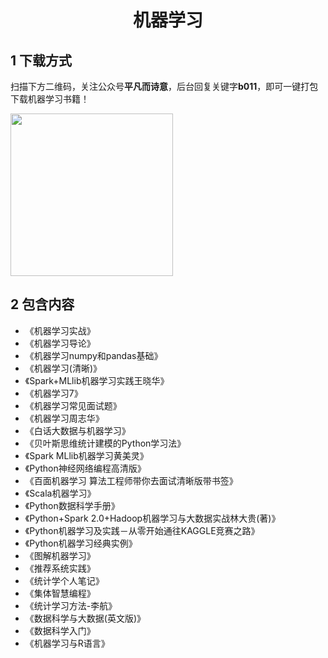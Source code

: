 <h1 align="center">机器学习</h1>

## 1 下载方式

扫描下方二维码，关注公众号**平凡而诗意**，后台回复关键字**b011**，即可一键打包下载机器学习书籍！

<img src="https://s1.ax1x.com/2022/07/10/jsCAdH.jpg" width="260" height="260" align=center></img>

## 2 包含内容

- 《机器学习实战》
- 《机器学习导论》
- 《机器学习numpy和pandas基础》
- 《机器学习(清晰)》
- 《Spark+MLlib机器学习实践王晓华》
- 《机器学习7》
- 《机器学习常见面试题》
- 《机器学习周志华》
- 《白话大数据与机器学习》
- 《贝叶斯思维统计建模的Python学习法》
- 《Spark MLlib机器学习黄美灵》
- 《Python神经网络编程高清版》
- 《百面机器学习 算法工程师带你去面试清晰版带书签》
- 《Scala机器学习》
- 《Python数据科学手册》
- 《Python+Spark 2.0+Hadoop机器学习与大数据实战林大贵(著)》
- 《Python机器学习及实践－从零开始通往KAGGLE竞赛之路》
- 《Python机器学习经典实例》
- 《图解机器学习》
- 《推荐系统实践》
- 《统计学个人笔记》
- 《集体智慧编程》
- 《统计学习方法-李航》
- 《数据科学与大数据(英文版)》
- 《数据科学入门》
- 《机器学习与R语言》